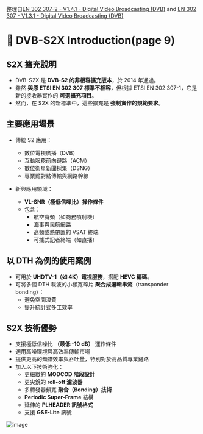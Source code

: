 整理自[EN 302 307-2 - V1.4.1 - Digital Video Broadcasting (DVB)](https://www.etsi.org/deliver/etsi_en/302300_302399/30230702/01.04.01_60/en_30230702v010401p.pdf) and [EN 302 307 - V1.3.1 - Digital Video Broadcasting (DVB)](https://www.etsi.org/deliver/etsi_en/302300_302399/302307/01.03.01_20/en_302307v010301a.pdf)

# 📘 DVB-S2X Introduction(page 9)

## S2X 擴充說明
- DVB-S2X 是 **DVB-S2 的非相容擴充版本**，於 2014 年通過。
- 雖然 **與原 ETSI EN 302 307 標準不相容**，但根據 ETSI EN 302 307-1，它是新的接收器實作的 **可選擴充項目**。
- 然而，在 S2X 的新標準中，這些擴充是 **強制實作的規範要求**。

## 主要應用場景
- 傳統 S2 應用：  
  - 數位電視廣播（DVB）
  - 互動服務前向鏈路（ACM）
  - 數位衛星新聞採集（DSNG）
  - 專業點對點傳輸與網路幹線

- 新興應用領域：  
  - **VL-SNR（極低信噪比）操作條件**  
  - 包含：
    - 航空寬頻（如商務噴射機）
    - 海事與民航網路
    - 高頻或熱帶區的 VSAT 終端
    - 可攜式記者終端（如直播）

## 以 DTH 為例的使用案例
- 可用於 **UHDTV-1（如 4K）電視服務**，搭配 **HEVC 編碼**。
- 可將多個 DTH 載波的小頻寬碎片 **聚合成邏輯串流**（transponder bonding）：
  - 避免空間浪費
  - 提升統計式多工效率

## S2X 技術優勢
- 支援極低信噪比 **（最低 -10 dB）** 運作條件
- 適用高噪環境與高效率傳輸市場
- 提供更高的頻譜效率與吞吐量，特別對於高品質專業鏈路
- 加入以下技術強化：
  - 更細緻的 **MODCOD 階段設計**
  - 更尖銳的 **roll-off 濾波器**
  - 多轉發器頻寬 **聚合（Bonding）技術**
  - **Periodic Super-Frame** 結構
  - 延伸的 **PLHEADER 訊號格式**
  - 支援 **GSE-Lite** 訊號

![image](https://github.com/user-attachments/assets/6f70fbaa-f2d6-4a72-9121-cdc957a76154)
